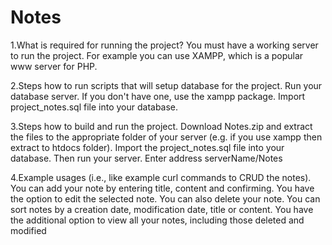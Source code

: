 # Notes

1.What is required for running the project?
You must have a working server to run the project. For example you can use XAMPP, which is a popular www server for PHP.

2.Steps how to run scripts that will setup database for the project.
Run your database server. If you don't have one, use the xampp package. Import project_notes.sql file into your database.

3.Steps how to build and run the project.
Download Notes.zip and extract the files to the appropriate folder of your server (e.g. if you use xampp then extract to htdocs folder). Import the project_notes.sql file into your database. Then run your server. Enter address serverName/Notes

4.Example usages (i.e., like example curl commands to CRUD the notes).
You can add your note by entering title, content and confirming. You have the option to edit the selected note. You can also delete your note. You can sort notes by a creation date, modification date, title or content. You have the additional option to view all your notes, including those deleted and modified
